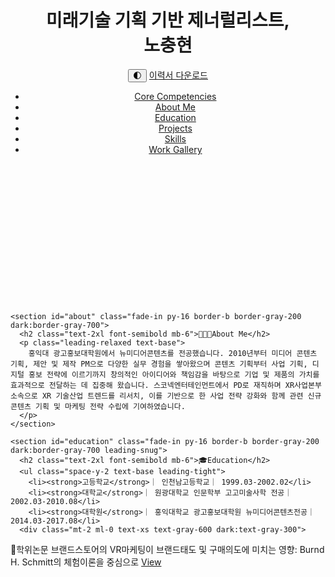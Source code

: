 <!DOCTYPE html>
<html lang="ko" class="transition-colors duration-300">
<head>
  <meta charset="UTF-8">
  <meta name="viewport" content="width=device-width, initial-scale=1.0">
  <title>포트폴리오</title>
  <link href="https://fonts.googleapis.com/css2?family=Poppins:wght@300;400;600;700&display=swap" rel="stylesheet">
  <script src="https://cdn.tailwindcss.com"></script>
  <script>
    tailwind.config = {
      darkMode: 'class',
      theme: {
        extend: {
          fontFamily: {
            sans: ['Poppins', 'sans-serif'],
          },
        },
      },
    }
  </script>
  <script>
    function toggleDarkMode() {
      document.documentElement.classList.toggle('dark');
      localStorage.setItem('theme', document.documentElement.classList.contains('dark') ? 'dark' : 'light');
    }
    if (localStorage.getItem('theme') === 'dark') {
      document.documentElement.classList.add('dark');
    }
  </script>
<style>
  .fade-in {
    opacity: 0;
    transform: translateY(20px);
    transition: opacity 0.6s ease-out, transform 0.6s ease-out;
  }
  .fade-in.visible {
    opacity: 1;
    transform: none;
  }
</style>
<script>
  document.addEventListener('DOMContentLoaded', function () {
    const observer = new IntersectionObserver((entries) => {
      entries.forEach(entry => {
        if (entry.isIntersecting) {
          entry.target.classList.add('visible');
        }
      });
    }, { threshold: 0.1 });

    document.querySelectorAll('.fade-in').forEach(el => {
      observer.observe(el);
    });
  });
   document.documentElement.classList.add('dark');
  if (localStorage.getItem('theme') === 'light') {
    document.documentElement.classList.remove('dark');
  }
</script>
<body class="text-sm font-poppins bg-white text-gray-800 dark:bg-gray-900 dark:text-gray-100 transition-colors duration-300">
  <!-- Header -->
  <header class="relative bg-cover bg-center text-white" style="background-image: url('https://images.unsplash.com/photo-1626379953822-baec19c3accd?q=80&w=1740&auto=format&fit=crop&ixlib=rb-4.1.0&ixid=M3wxMjA3fDB8MHxwaG90by1wYWdlfHx8fGVufDB8fHx8fA%3D%3D');">
    <div class="bg-black bg-opacity-50">
      <div class="max-w-5xl mx-auto px-6 py-8 flex justify-between items-center text-left">
      <h1 class="text-2xl font-bold tracking-tight text-left">미래기술 기획 기반 제너럴리스트, <br>노충현</br></h1>
      <div class="space-x-3 flex items-center">
        <button onclick="toggleDarkMode()" class="text-gray-600 dark:text-gray-300 hover:text-blue-500 text-xl">🌓</button>
        <a href="resume.pdf" download class="text-sm bg-blue-600 hover:bg-blue-700 text-white px-4 py-2 rounded-full shadow">이력서 다운로드</a>
      </div>
    </div>
    <nav class="max-w-5xl mx-auto px-6 py-2">
      <ul class="flex flex-wrap gap-4 text-sm text-gray-600 dark:text-gray-300">
        <li><a href="#strengths" class="hover:text-blue-500">Core Competencies</a></li>
        <li><a href="#about" class="hover:text-blue-500">About Me</a></li>
        <li><a href="#education" class="hover:text-blue-500">Education</a></li>
        <li><a href="#projects" class="hover:text-blue-500">Projects</a></li>
        <li><a href="#skills" class="hover:text-blue-500">Skills</a></li>
        <li><a href="#gallery" class="hover:text-blue-500">Work Gallery</a></li>
      </ul>
    </nav>
  </div>
  </header>

  <script>
  document.documentElement.classList.add('dark');
  if (localStorage.getItem('theme') === 'light') {
    document.documentElement.classList.remove('dark');
  }
</script>

  <!-- Main Content -->
  <main class="max-w-5xl mx-auto px-6 space-y-24">
    <section id="strengths" class="fade-in py-16 border-b border-gray-200 dark:border-gray-700">
      <h2 class="text-2xl font-semibold mb-6">💪🏻Core Competencies</h2>
      <ul class="list-disc pl-6 space-y-2 text-base">
        <li>사업기획 및 B2B, B2G 제안, 홍보/마케팅, 소재 제작 등 다양한 업무스코프 경험 및 빠른 적응</li>
        <li>프로젝트 기획, 총괄 관리 및 운영 역량 보유</li>
        <li>콘텐츠 프로덕트 론칭에 따른 글로벌 홍보·마케팅 실행 경험 보유</li>
        <li>C-Level 의사결정을 위한 XR, 실감콘텐츠 등 기술 산업 트렌드 분석 및 사업 전략 제안</li>
        <li>대행사 및 외부 파트너 커뮤니케이션 관리 역량</li>
      </ul>
    </section>

    <section id="about" class="fade-in py-16 border-b border-gray-200 dark:border-gray-700">
      <h2 class="text-2xl font-semibold mb-6">🧑🏻‍💼About Me</h2>
      <p class="leading-relaxed text-base">
        홍익대 광고홍보대학원에서 뉴미디어콘텐츠를 전공했습니다. 2010년부터 미디어 콘텐츠 기획, 제안 및 제작 PM으로 다양한 실무 경험을 쌓아왔으며 콘텐츠 기획부터 사업 기획, 디지털 홍보 전략에 이르기까지 창의적인 아이디어와 책임감을 바탕으로 기업 및 제품의 가치를 효과적으로 전달하는 데 집중해 왔습니다. 스코넥엔터테인먼트에서 PD로 재직하며 XR사업본부 소속으로 XR 기술산업 트렌드를 리서치, 이를 기반으로 한 사업 전략 강화와 함께 관련 신규 콘텐츠 기획 및 마케팅 전략 수립에 기여하였습니다. 
      </p>
    </section>

    <section id="education" class="fade-in py-16 border-b border-gray-200 dark:border-gray-700 leading-snug">
      <h2 class="text-2xl font-semibold mb-6">🎓Education</h2>
      <ul class="space-y-2 text-base leading-tight">
        <li><strong>고등학교</strong>｜ 인천남고등학교｜ 1999.03-2002.02</li>
        <li><strong>대학교</strong>｜ 원광대학교 인문학부 고고미술사학 전공｜ 2002.03-2010.08</li>
        <li><strong>대학원</strong>｜ 홍익대학교 광고홍보대학원 뉴미디어콘텐츠전공｜ 2014.03-2017.08</li>
      <div class="mt-2 ml-0 text-xs text-gray-600 dark:text-gray-300">
  <div class="flex items-center flex-wrap gap-2">
    <span class="font-semibold">📖학위논문</span>
    <span class="text-sm">브랜드스토어의 VR마케팅이 브랜드태도 및 구매의도에 미치는 영향: Burnd H. Schmitt의 체험이론을 중심으로 </span>
    <a href="https://www.dbpia.co.kr/journal/articleDetail?nodeId=NODE10770291" target="_blank" class="inline-block px-3 py-1 text-xs font-semibold text-white bg-blue-600 rounded hover:bg-blue-700 transition">View</a>
  </div>
</div>
  </ul>
      </ul>
    </section>

</details>
    <section id="projects" class="fade-in py-16 border-b border-gray-200 dark:border-gray-700">
  <h2 class="text-2xl font-semibold mb-6">💻Projects</h2>
  <div class="space-y-4">
    <!-- 회사별 드롭다운 -->
        <details open class="text-sm bg-white dark:bg-gray-800 rounded-lg shadow p-4">
          <summary class="cursor-pointer text-sm font-semibold">SKONEC ENTERTAINMENT｜XR사업본부·차장｜2022.03-Current</summary>
          <div class="mt-4 space-y-6">
        <div class="flex flex-col md:flex-row items-start gap-6 bg-gray-50 dark:bg-gray-900 rounded-lg p-4">
          <img src="https://shared.fastly.steamstatic.com/store_item_assets/steam/apps/3216330/ss_62f95625f12fb402530f208d0a77fdcef8368456.1920x1080.jpg?t=1737697230" alt="Another Door Thumbnail" onclick="openPopup(['https://www.youtube.com/embed/B3R3sP5ojlA'])" style="cursor: pointer;" class="w-full md:w-1/3 rounded-lg object-cover h-48">
          <div class="flex-1">
            <h3 class="text-xl font-semibold mb-2">VR Horror Puzzle, 'Another Door: Escape Room'<br>출시 마케팅(2024)</h3>
            <p class="text-sm text-gray-700 dark:text-gray-300">
<strong>👉🏻 R&R</strong>
<li>마케팅 채널 발굴 및 기획, 미디어믹스</li>
<li>소셜미디어 채널(Facebook, Youtube, Instagram, X 등) 콘텐츠 기획 및 운영</li>
<li>브랜드 웹사이트, 디스코드 구축, CRM 커뮤니케이션 지원</li>
<li>보도자료, 광고 카피라이트 등 크리에이티브 기획, 제작/관리</li>
<li>스토어 대시보드 운영관리, 지표 분석 및 리포팅</li>
<li>KOCCA 독일 Gamescom 2024, 일본 TGS 한국공동관 참가, 현장 운영 리드</li>
<strong>👍🏻 RESULT</strong>
<li>앱 노출 1,900K 확보, 구매 유저 62% 타겟 지역인 북미, 영국에서 발생 (출시 후, 3개월)</li>
<li>신규 유저 확보를 위한 스토어 크리에이티브 A/B테스트를 통해 전환율 37.5% 개선</li>
<li>Meta Horizon Store, Puzzle of the Year 2024 선정</li>
<li>공식 홈페이지 한국인터넷전문가협회 i-AWARDS 2024 문화/관광 부문 대상 수상</li><br>
            <a href=https://www.meta.com/experiences/7941437402579936/>Meta Horizon Store →</a><br>
            <a href=https://store.steampowered.com/app/3216330/Another_Door_Escape_Room/>Steam Store →</a><br>
          </div>
        </div>
        <div class="flex flex-col md:flex-row items-start gap-6 bg-gray-50 dark:bg-gray-900 rounded-lg p-4">
          <img src="https://scontent-ssn1-1.oculuscdn.com/v/t64.5771-25/38974676_3959964027648739_2258453843695372064_n.jpg?stp=dst-jpg_q92_s1440x1440_tt6&_nc_cat=104&ccb=1-7&_nc_sid=6e7a0a&_nc_ohc=6WJeBaSVi1UQ7kNvwF0gjHO&_nc_oc=AdmgRtgEGhcmy2S2TdORm3mQQIkO96DdGEtgbmtcro_K2VLmGJ28esFKldshYEpJhm0&_nc_zt=3&_nc_ht=scontent-ssn1-1.oculuscdn.com&oh=00_AfMTZsUH7G2lCebV67f2ncE4Au0IHotWTMAUig3mo5_hDg&oe=686470C0" alt="Strike Rush Thumbnail" class="w-full md:w-1/3 rounded-lg object-cover h-48">
          <div class="flex-1">
            <h3 class="text-xl font-semibold mb-2">VR PVP Arena Shooter, 'Strike Rush'<br>출시 마케팅(2024)</h3>
            <p class="text-sm text-gray-700 dark:text-gray-300">
<strong>👉🏻 R&R</strong>
<li>마케팅 채널 발굴 및 기획, 미디어믹스</li>
<li>소셜미디어 채널(Facebook, Youtube, Instagram, X 등) 콘텐츠 기획 및 운영</li>
<li>브랜드 웹사이트, 디스코드 구축, CRM 커뮤니케이션 지원</li>
<li>보도자료, 광고 카피라이트 등 크리에이티브 기획, 제작/관리</li>
<li>스토어 대시보드 운영관리, 지표 분석 및 리포팅</li>
<strong>👍🏻 RESULT</strong>
<li>Reach to conversion 7.0% (출시 후, 3개월)</li>
<li>신규 유저 확보를 위한 스토어 크리에이티브 A/B테스트를 통해 전환율 27.3% 개선</li>
<li>영미권 KOL 캠페인 + Press Release Total Impression 600K 확보, 국가 별 액티브유저 62% 북미,영국에서 발생 (출시 후, 3개월)</li>
<li>UA 캠페인을 통해 디스코드 서버 멤버 4.5K 확보</li>
<li>한국콘텐츠진흥원 게임더하기 2024 지원 수혜게임 참가신청서 작성 및 피칭(선정)</li><br>
            </p>
            <a href=https://www.meta.com/experiences/7224231090949496/>Meta Horizon Store →</a>
          </div>
        </div>
      </div>
    </details>

    <details class="text-sm bg-white dark:bg-gray-800 rounded-lg shadow p-4">
      <summary class="cursor-pointer text-sm font-semibold">GIANTSTEP｜뉴미디어사업본부 · 팀장｜2019.08-2021.09</summary>
      <div class="mt-4 space-y-6">
        <div class="flex flex-col md:flex-row items-start gap-6 bg-gray-50 dark:bg-gray-900 rounded-lg p-4">
          <img src="thumbnail2.jpg" alt="Mr. TRAVELER 썸네일" class="w-full md:w-1/3 rounded-lg object-cover h-48">
          <div class="flex-1">
            <h3 class="text-xl font-semibold mb-2">인천국제공항 T1밀레니엄홀 미디어타워 영상제작(2021)</h3>
            <p class="text-sm text-gray-700 dark:text-gray-300">혼합현실 보드게임, 전 세계 여행을 테마로 한 인터랙티브 플레이 경험을 제공. Meta Quest 3를 기반으로 공간 매핑과 핸드트래킹을 활용.</p>
          </div>
        </div>
        <div class="flex flex-col md:flex-row items-start gap-6 bg-gray-50 dark:bg-gray-900 rounded-lg p-4">
          <img src="thumbnail1.jpg" alt="Dr. POP 썸네일" class="w-full md:w-1/3 rounded-lg object-cover h-48">
          <div class="flex-1">
            <h3 class="text-xl font-semibold mb-2">5G 실감콘텐츠 기획홍보 및 시연콘텐츠 제작운영,'광화시대'(2021)</h3>
            <p class="text-sm text-gray-700 dark:text-gray-300">VR 척추교정 시뮬레이션 게임. 유머와 아이러니를 결합한 블랙코미디 연출로 캐릭터의 목을 "팝"하며 진행되는 캐주얼 체험형 콘텐츠.</p>
          </div>
        </div>
        <div class="mt-4 space-y-6">
        <div class="flex flex-col md:flex-row items-start gap-6 bg-gray-50 dark:bg-gray-900 rounded-lg p-4">
          <img src="thumbnail2.jpg" alt="Mr. TRAVELER 썸네일" class="w-full md:w-1/3 rounded-lg object-cover h-48">
          <div class="flex-1">
            <h3 class="text-xl font-semibold mb-2">광주 전일빌딩245 몰입형 영상관 구축(2020)</h3>
            <p class="text-sm text-gray-700 dark:text-gray-300">혼합현실 보드게임, 전 세계 여행을 테마로 한 인터랙티브 플레이 경험을 제공. Meta Quest 3를 기반으로 공간 매핑과 핸드트래킹을 활용.</p>
          </div>
        </div>
          <div class="mt-4 space-y-6">
        <div class="flex flex-col md:flex-row items-start gap-6 bg-gray-50 dark:bg-gray-900 rounded-lg p-4">
          <img src="thumbnail2.jpg" alt="Mr. TRAVELER 썸네일" class="w-full md:w-1/3 rounded-lg object-cover h-48">
          <div class="flex-1">
            <h3 class="text-xl font-semibold mb-2">기술특례상장(2020)</h3>
            <p class="text-sm text-gray-700 dark:text-gray-300">혼합현실 보드게임, 전 세계 여행을 테마로 한 인터랙티브 플레이 경험을 제공. Meta Quest 3를 기반으로 공간 매핑과 핸드트래킹을 활용.</p>
          </div>
        </div>
      </div>
    </details>

        <details class="text-sm bg-white dark:bg-gray-800 rounded-lg shadow p-4">
      <summary class="cursor-pointer text-sm font-semibold">REDROVER｜첨단영상사업부·차장｜2016.03-2019.08</summary>
      <div class="mt-4 space-y-6">
        <div class="flex flex-col md:flex-row items-start gap-6 bg-gray-50 dark:bg-gray-900 rounded-lg p-4">
          <img src="thumbnail2.jpg" alt="Mr. TRAVELER 썸네일" class="w-full md:w-1/3 rounded-lg object-cover h-48">
          <div class="flex-1">
            <h3 class="text-xl font-semibold mb-2">Mr. TRAVELER (2025)</h3>
            <p class="text-sm text-gray-700 dark:text-gray-300">혼합현실 보드게임, 전 세계 여행을 테마로 한 인터랙티브 플레이 경험을 제공. Meta Quest 3를 기반으로 공간 매핑과 핸드트래킹을 활용.</p>
          </div>
        </div>
        <div class="flex flex-col md:flex-row items-start gap-6 bg-gray-50 dark:bg-gray-900 rounded-lg p-4">
          <img src="thumbnail1.jpg" alt="Dr. POP 썸네일" class="w-full md:w-1/3 rounded-lg object-cover h-48">
          <div class="flex-1">
            <h3 class="text-xl font-semibold mb-2">Dr. POP (2025)</h3>
            <p class="text-sm text-gray-700 dark:text-gray-300">VR 척추교정 시뮬레이션 게임. 유머와 아이러니를 결합한 블랙코미디 연출로 캐릭터의 목을 "팝"하며 진행되는 캐주얼 체험형 콘텐츠.</p>
          </div>
        </div>
      </div>
    </details>

        <details class="text-sm bg-white dark:bg-gray-800 rounded-lg shadow p-4">
      <summary class="cursor-pointer text-sm font-semibold">MEDIAFRONT｜기획/PM팀·대리｜2014.11-2016.03</summary>
      <div class="mt-4 space-y-6">
        <div class="flex flex-col md:flex-row items-start gap-6 bg-gray-50 dark:bg-gray-900 rounded-lg p-4">
          <img src="thumbnail2.jpg" alt="Mr. TRAVELER 썸네일" class="w-full md:w-1/3 rounded-lg object-cover h-48">
          <div class="flex-1">
            <h3 class="text-xl font-semibold mb-2">Mr. TRAVELER (2025)</h3>
            <p class="text-sm text-gray-700 dark:text-gray-300">혼합현실 보드게임, 전 세계 여행을 테마로 한 인터랙티브 플레이 경험을 제공. Meta Quest 3를 기반으로 공간 매핑과 핸드트래킹을 활용.</p>
          </div>
        </div>
        <div class="flex flex-col md:flex-row items-start gap-6 bg-gray-50 dark:bg-gray-900 rounded-lg p-4">
          <img src="thumbnail1.jpg" alt="Dr. POP 썸네일" class="w-full md:w-1/3 rounded-lg object-cover h-48">
          <div class="flex-1">
            <h3 class="text-xl font-semibold mb-2">Dr. POP (2025)</h3>
            <p class="text-sm text-gray-700 dark:text-gray-300">VR 척추교정 시뮬레이션 게임. 유머와 아이러니를 결합한 블랙코미디 연출로 캐릭터의 목을 "팝"하며 진행되는 캐주얼 체험형 콘텐츠.</p>
          </div>
        </div>
      </div>
    </details>

        <details class="text-sm bg-white dark:bg-gray-800 rounded-lg shadow p-4">
      <summary class="cursor-pointer text-sm font-semibold">BIG-I ENTERTAINMENT｜사업기획팀·대리｜2012.10-2014.05</summary>
      <div class="mt-4 space-y-6">
        <div class="flex flex-col md:flex-row items-start gap-6 bg-gray-50 dark:bg-gray-900 rounded-lg p-4">
          <img src="thumbnail2.jpg" alt="Mr. TRAVELER 썸네일" class="w-full md:w-1/3 rounded-lg object-cover h-48">
          <div class="flex-1">
            <h3 class="text-xl font-semibold mb-2">Mr. TRAVELER (2025)</h3>
            <p class="text-sm text-gray-700 dark:text-gray-300">혼합현실 보드게임, 전 세계 여행을 테마로 한 인터랙티브 플레이 경험을 제공. Meta Quest 3를 기반으로 공간 매핑과 핸드트래킹을 활용.</p>
          </div>
        </div>
        <div class="flex flex-col md:flex-row items-start gap-6 bg-gray-50 dark:bg-gray-900 rounded-lg p-4">
          <img src="thumbnail1.jpg" alt="Dr. POP 썸네일" class="w-full md:w-1/3 rounded-lg object-cover h-48">
          <div class="flex-1">
            <h3 class="text-xl font-semibold mb-2">Dr. POP (2025)</h3>
            <p class="text-sm text-gray-700 dark:text-gray-300">VR 척추교정 시뮬레이션 게임. 유머와 아이러니를 결합한 블랙코미디 연출로 캐릭터의 목을 "팝"하며 진행되는 캐주얼 체험형 콘텐츠.</p>
          </div>
        </div>
      </div>
    </details>

        <details class="text-sm bg-white dark:bg-gray-800 rounded-lg shadow p-4">
      <summary class="cursor-pointer text-sm font-semibold">MEDIASPACE｜기획팀·주임｜2010.04-2012.10</summary>
      <div class="mt-4 space-y-6">
        <div class="flex flex-col md:flex-row items-start gap-6 bg-gray-50 dark:bg-gray-900 rounded-lg p-4">
          <img src="thumbnail2.jpg" alt="Mr. TRAVELER 썸네일" class="w-full md:w-1/3 rounded-lg object-cover h-48">
          <div class="flex-1">
            <h3 class="text-xl font-semibold mb-2">Mr. TRAVELER (2025)</h3>
            <p class="text-sm text-gray-700 dark:text-gray-300">혼합현실 보드게임, 전 세계 여행을 테마로 한 인터랙티브 플레이 경험을 제공. Meta Quest 3를 기반으로 공간 매핑과 핸드트래킹을 활용.</p>
          </div>
        </div>
        <div class="flex flex-col md:flex-row items-start gap-6 bg-gray-50 dark:bg-gray-900 rounded-lg p-4">
          <img src="thumbnail1.jpg" alt="Dr. POP 썸네일" class="w-full md:w-1/3 rounded-lg object-cover h-48">
          <div class="flex-1">
            <h3 class="text-xl font-semibold mb-2">Dr. POP (2025)</h3>
            <p class="text-sm text-gray-700 dark:text-gray-300">VR 척추교정 시뮬레이션 게임. 유머와 아이러니를 결합한 블랙코미디 연출로 캐릭터의 목을 "팝"하며 진행되는 캐주얼 체험형 콘텐츠.</p>
          </div>
        </div>
      </div>
    </details>

  </div>
</section>

    <section id="skills" class="fade-in py-16 border-b border-gray-200 dark:border-gray-700">
  <h2 class="text-2xl font-semibold mb-6">✒️Skills</h2>
  <div class="space-y-6">
    <!-- 기술 항목 -->
    <div>
      <div class="flex items-center mb-1 text-base font-medium">
        <img src="https://img.icons8.com/?size=48&id=37619&format=png" alt="Microsoft Office" class="w-5 h-5 mr-2">
        Microsoft Office
      </div>
      <div class="w-full bg-gray-200 dark:bg-gray-700 rounded-full h-2">
        <div class="bg-blue-500 h-2 rounded-full" style="width: 100%;"></div>
      </div>
    </div>
    <div>
      <div class="flex items-center mb-1 text-base font-medium">
        <img src="https://img.icons8.com/?size=48&id=17949&format=png" alt="Google Workspace" class="w-5 h-5 mr-2">
        Google Workspace
      </div>
      <div class="w-full bg-gray-200 dark:bg-gray-700 rounded-full h-2">
        <div class="bg-purple-500 h-2 rounded-full" style="width: 100%;"></div>
      </div>
    </div>
    <div>
      <div class="flex items-center mb-1 text-base font-medium">
        <img src="https://i.namu.wiki/i/5FN7hLXcBd94b3Bi4MKCey6plbJSHZmjafZ-GL6cEcizRyauYLx6wK1VFtKuX0chDjCTMvX05EcaNetn0wpK-Q.svg" alt="Hancom HWP" class="w-5 h-5 mr-2">
        Hancom HWP
      </div>
      <div class="w-full bg-gray-200 dark:bg-gray-700 rounded-full h-2">
        <div class="bg-pink-500 h-2 rounded-full" style="width: 100%;"></div>
      </div>
    </div>
    <div>
      <div class="flex items-center mb-1 text-base font-medium">
        <img src="https://img.icons8.com/?size=48&id=13677&format=png" alt="Adobe Photoshop" class="w-5 h-5 mr-2">
        Adobe Photoshop
      </div>
      <div class="w-full bg-gray-200 dark:bg-gray-700 rounded-full h-2">
        <div class="bg-gray-900 dark:bg-gray-100 h-2 rounded-full" style="width: 70%;"></div>
      </div>
    </div>
    <div>
      <div class="flex items-center mb-1 text-base font-medium">
        <img src="https://img.icons8.com/?size=48&id=eoxMN35Z6JKg&format=png" alt="Gen-AI 활용" class="w-5 h-5 mr-2">
        Using Gen AI (e.g. Chatgpt, Gemini, Genspark, Flux Playground)
      </div>
      <div class="w-full bg-gray-200 dark:bg-gray-700 rounded-full h-2">
        <div class="bg-green-500 h-2 rounded-full" style="width: 70%;"></div>
      </div>
    </div>
  </div>
</section>

<section id="gallery" class="fade-in py-16">
  <h2 class="text-2xl font-semibold mb-6">🖼️Work Gallery</h2>
  <div class="relative w-full max-w-4xl mx-auto px-4">
    <div class="swiper">
      <div class="swiper-wrapper">
        <div class="swiper-slide relative">
          <img src="https://live.staticflickr.com/65535/54617007624_525995501c_h.jpg" alt="Image 1" class="rounded-lg w-full aspect-video object-cover">
          <div class="absolute inset-0 bg-gradient-to-r from-black/60 via-transparent to-black/60"></div>
        </div>
        <div class="swiper-slide relative">
          <img src="https://live.staticflickr.com/65535/54617014513_256f2d06d8_b.jpg" alt="Image 2" class="rounded-lg w-full aspect-video object-cover">
          <div class="absolute inset-0 bg-gradient-to-r from-black/60 via-transparent to-black/60"></div>
        </div>
        <div class="swiper-slide relative">
          <img src="https://live.staticflickr.com/65535/54616787871_9ca0d562b4_h.jpg" alt="Image 3" class="rounded-lg w-full aspect-video object-cover">
          <div class="absolute inset-0 bg-gradient-to-r from-black/60 via-transparent to-black/60"></div>
        </div>
        <div class="swiper-slide relative">
          <img src="https://live.staticflickr.com/65535/54615912952_6a2c0b1752_h.jpg" alt="Image 4" class="rounded-lg w-full aspect-video object-cover">
          <div class="absolute inset-0 bg-gradient-to-r from-black/60 via-transparent to-black/60"></div>
        </div>
        <div class="swiper-slide relative">
          <img src="https://live.staticflickr.com/65535/54617014518_f15c3b84de_h.jpg" alt="Image 5" class="rounded-lg w-full aspect-video object-cover">
          <div class="absolute inset-0 bg-gradient-to-r from-black/60 via-transparent to-black/60"></div>
        </div>
      </div>
      <div class="swiper-pagination"></div>
      <div class="swiper-button-next"></div>
      <div class="swiper-button-prev"></div>
    </div>
  </div>
  <link rel="stylesheet" href="https://cdn.jsdelivr.net/npm/swiper@10/swiper-bundle.min.css"/>
  <script src="https://cdn.jsdelivr.net/npm/swiper@10/swiper-bundle.min.js"></script>
  <style>
    .swiper-pagination-bullet {
      background-color: #ccc;
      opacity: 1;
    }
    .dark .swiper-pagination-bullet {
      background-color: #999;
    }
    .swiper-pagination-bullet-active {
      background-color: #3b82f6;
    }
  </style>
  <script>
    new Swiper('.swiper', {
      loop: true,
      centeredSlides: true,
      slidesPerView: 1.05,
      spaceBetween: 10,
      pagination: {
        el: '.swiper-pagination',
        clickable: true,
      },
      navigation: {
        nextEl: '.swiper-button-next',
        prevEl: '.swiper-button-prev',
      },
    });
  </script>
</section>
    
  <!-- Footer -->
<section id="contact" class="fade-in max-w-[900px] mx-auto px-6 py-16 space-y-1">
    <h2><strong>Contact</strong></h2>
    <p>Email: <a href="mailto:mdspc@naver.com">mdspc@naver.com</a></p>
    <p>Address: 206, Gwangmyeong-ro, Jungwon-gu, Seongnam-si, Gyeonggi-do, SOUTH KOREA</p><br>
    <div class="flex gap-4 items-center">
      <a href="https://www.facebook.com/nch0525" target="_blank" aria-label="Facebook">
        <img src="https://cdn-icons-png.flaticon.com/512/733/733547.png" alt="Facebook Icon" width="24" height="24">
      </a>
      <a href="https://x.com/chnoh_" target="_blank" aria-label="X (Twitter)">
        <img src="https://cdn-icons-png.flaticon.com/512/733/733579.png" alt="X Icon" width="24" height="24">
      </a>
      <a href="https://bsky.app/profile/damonvr.bsky.social" target="_blank" aria-label="Bluesky">
        <img src="https://img.icons8.com/?size=48&id=3ovMFy5JDSWq&format=png" alt="Bluesky Icon" width="24" height="24">
      </a>
    </div>
  </section>

  <footer class="max-w-[900px] mx-auto px-6 py-8 text-center text-sm text-gray-400 dark:text-gray-500">
    <p>&copy; 2025 NOH CHOONG HYEON. Designed with vibe coding using Gen AI.</p>
  </footer>

  <button class="scroll-top" onclick="scrollToTop()">↑</button>

  <script>
    function toggleMode() {
      document.body.classList.toggle('light');
    }
    function scrollToTop() {
      window.scrollTo({ top: 0, behavior: 'smooth' });
    }
    function toggleDropdown(id) {
      const content = document.getElementById(id);
      if (!content) {
        console.warn(`Dropdown with id '${id}' not found.`);
        return;
      }
      content.classList.toggle('hidden');
    }
  </script>
<div id="popup" style="display:none; position:fixed; top:0; left:0; width:100vw; height:100vh; background:rgba(0,0,0,0.8); justify-content:center; align-items:center; z-index:10000;">
  <div id="popup-content" style="position:relative; max-width:80%; max-height:80%;">
    <button onclick="closePopup()" style="position:absolute; top:-2rem; right:0; padding:0.5rem 1rem; background:var(--accent); color:black; border:none; border-radius:4px; cursor:pointer;">Close</button>
    <div id="popup-media" style="display:flex; gap:1rem; overflow-x:auto;"></div>
  </div>
</div>
<script>
  function openPopup(items) {
    const popup = document.getElementById('popup');
    const container = document.getElementById('popup-media');
    container.innerHTML = '';
    items.forEach(src => {
      let el;
      if (src.includes('youtube.com')) {
        el = document.createElement('iframe');
        el.src = src;
        el.width = '560';
        el.height = '315';
        el.frameBorder = '0';
        el.allowFullscreen = true;
      } else {
        el = document.createElement('img');
        el.src = src;
        el.style = 'max-height: 400px; border-radius: 8px;';
      }
      container.appendChild(el);
    });
    popup.style.display = 'flex';
  }
  function closePopup() {
    document.getElementById('popup').style.display = 'none';
  }


  
</script>
</html>


